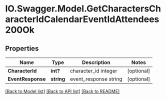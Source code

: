 # IO.Swagger.Model.GetCharactersCharacterIdCalendarEventIdAttendees200Ok
## Properties

Name | Type | Description | Notes
------------ | ------------- | ------------- | -------------
**CharacterId** | **int?** | character_id integer | [optional] 
**EventResponse** | **string** | event_response string | [optional] 

[[Back to Model list]](../README.md#documentation-for-models) [[Back to API list]](../README.md#documentation-for-api-endpoints) [[Back to README]](../README.md)

